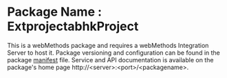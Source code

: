# Package Name : ExtprojectabhkProject
This is a webMethods package and requires a webMethods Integration Server to host it. Package versioning and configuration can be found in the package [manifest](./ExtprojectabhkProject/manifest.v3) file. Service and API documentation is available on the package's home page http://&lt;server&gt;:&lt;port&gt;/&lt;packagename>.